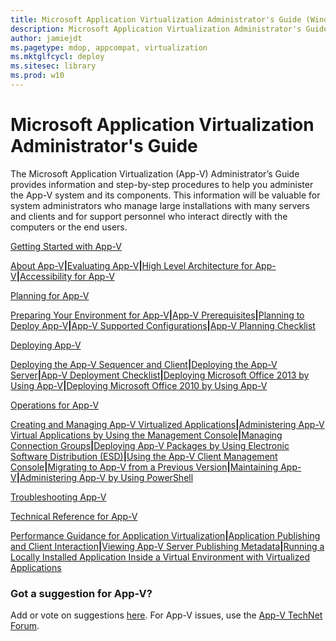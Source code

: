 ```yaml
---
title: Microsoft Application Virtualization Administrator's Guide (Windows 10)
description: Microsoft Application Virtualization Administrator's Guide
author: jamiejdt
ms.pagetype: mdop, appcompat, virtualization
ms.mktglfcycl: deploy
ms.sitesec: library
ms.prod: w10
---
```



# Microsoft Application Virtualization Administrator's Guide


The Microsoft Application Virtualization (App-V) Administrator’s Guide provides information and step-by-step procedures to help you administer the App-V system and its components. This information will be valuable for system administrators who manage large installations with many servers and clients and for support personnel who interact directly with the computers or the end users.

<a href="" id="getting-started-with-app-v-5-1"></a>[Getting Started with App-V](appv-getting-started.md)  

[About App-V](appv-about-appv.md)**|**[Evaluating App-V](appv-evaluating-appv.md)**|**[High Level Architecture for App-V](appv-high-level-architecture.md)**|**[Accessibility for App-V](appv-accessibility.md)

<a href="" id="planning-for-app-v-5-1"></a>[Planning for App-V](appv-planning-for-appv.md)  

[Preparing Your Environment for App-V](appv-preparing-your-environment.md)**|**[App-V Prerequisites](appv-prerequisites.md)**|**[Planning to Deploy App-V](appv-planning-to-deploy-appv.md)**|**[App-V Supported Configurations](appv-supported-configurations.md)**|**[App-V Planning Checklist](appv-planning-checklist.md)

<a href="" id="deploying-app-v-5-1"></a>[Deploying App-V](appv-deploying-appv.md)  

[Deploying the App-V Sequencer and Client](appv-deploying-the-appv-sequencer-and-client.md)**|**[Deploying the App-V Server](appv-deploying-the-appv-server.md)**|**[App-V Deployment Checklist](appv-deployment-checklist.md)**|**[Deploying Microsoft Office 2013 by Using App-V](appv-deploying-microsoft-office-2013-with-appv.md)**|**[Deploying Microsoft Office 2010 by Using App-V](appv-deploying-microsoft-office-2010-wth-appv.md)

<a href="" id="operations-for-app-v-5-1"></a>[Operations for App-V](appv-operations.md)  

[Creating and Managing App-V Virtualized Applications](appv-creating-and-managing-virtualized-applications.md)**|**[Administering App-V Virtual Applications by Using the Management Console](appv-administering-virtual-applications-with-the-management-console.md)**|**[Managing Connection Groups](appv-managing-connection-groups.md)**|**[Deploying App-V Packages by Using Electronic Software Distribution (ESD)](appv-deploying-packages-with-electronic-software-distribution-solutions.md)**|**[Using the App-V Client Management Console](appv-using-the-client-management-console.md)**|**[Migrating to App-V from a Previous Version](appv-migrating-to-appv-from-a-previous-version.md)**|**[Maintaining App-V](appv-maintaining-appv.md)**|**[Administering App-V by Using PowerShell](appv-administering-appv-with-powershell.md)

<a href="" id="troubleshooting-app-v-5-1"></a>[Troubleshooting App-V](appv-troubleshooting.md)  

<a href="" id="technical-reference-for-app-v-5-1"></a>[Technical Reference for App-V](appv-technical-reference.md)  

[Performance Guidance for Application Virtualization](appv-performance-guidance.md)**|**[Application Publishing and Client Interaction](appv-application-publishing-and-client-interaction.md)**|**[Viewing App-V Server Publishing Metadata](appv-viewing-appv-server-publishing-metadata.md)**|**[Running a Locally Installed Application Inside a Virtual Environment with Virtualized Applications](appv-running-locally-installed-applications-inside-a-virtual-environment.md)

### Got a suggestion for App-V?

Add or vote on suggestions [here](http://appv.uservoice.com/forums/280448-microsoft-application-virtualization). For App-V issues, use the [App-V TechNet Forum](https://social.technet.microsoft.com/Forums/home?forum=mdopappv).

 

 





